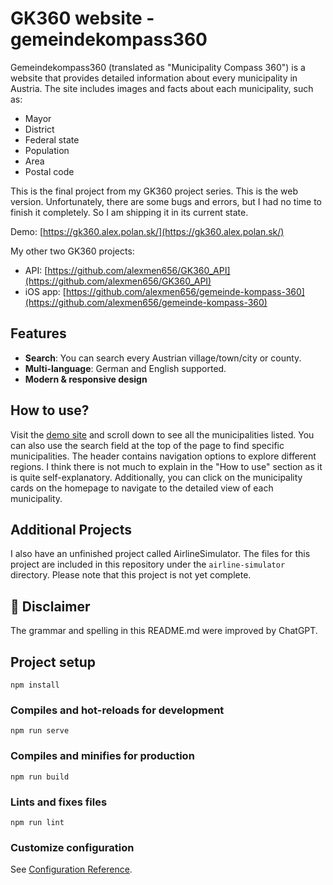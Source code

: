 # GK360 website - gemeindekompass360

Gemeindekompass360 (translated as "Municipality Compass 360") is a website that provides detailed information about every municipality in Austria. The site includes images and facts about each municipality, such as:

- Mayor
- District
- Federal state
- Population
- Area
- Postal code

This is the final project from my GK360 project series. This is the web version. Unfortunately, there are some bugs and errors, but I had no time to finish it completely. So I am shipping it in its current state.

Demo: [https://gk360.alex.polan.sk/](https://gk360.alex.polan.sk/)

My other two GK360 projects:

- API: [https://github.com/alexmen656/GK360_API](https://github.com/alexmen656/GK360_API)
- iOS app: [https://github.com/alexmen656/gemeinde-kompass-360](https://github.com/alexmen656/gemeinde-kompass-360)

## Features

- **Search**: You can search every Austrian village/town/city or county.
- **Multi-language**: German and English supported.
- **Modern & responsive design**

## How to use?

Visit the [demo site](https://gk360.alex.polan.sk/) and scroll down to see all the municipalities listed. You can also use the search field at the top of the page to find specific municipalities. The header contains navigation options to explore different regions. I think there is not much to explain in the "How to use" section as it is quite self-explanatory. Additionally, you can click on the municipality cards on the homepage to navigate to the detailed view of each municipality.

## Additional Projects
I also have an unfinished project called AirlineSimulator. The files for this project are included in this repository under the `airline-simulator` directory. Please note that this project is not yet complete.

## 📢 Disclaimer
The grammar and spelling in this README.md were improved by ChatGPT.

## Project setup

```
npm install
```

### Compiles and hot-reloads for development

```
npm run serve
```

### Compiles and minifies for production

```
npm run build
```

### Lints and fixes files

```
npm run lint
```

### Customize configuration

See [Configuration Reference](https://cli.vuejs.org/config/).
